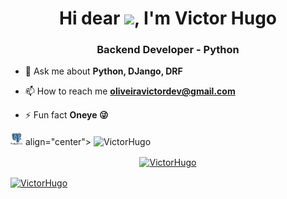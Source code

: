 <h1 align="center">Hi dear <img src="https://raw.githubusercontent.com/kaueMarques/kaueMarques/master/hi.gif" width="30px">, I'm Victor Hugo</h1>
<h3 align="center">Backend Developer - Python </h3>


- 💬 Ask me about **Python, DJango, DRF**

- 📫 How to reach me **oliveiravictordev@gmail.com**

- ⚡ Fun fact **Oneye 😜**

<p align="left">
<img src="https://raw.githubusercontent.com/devicons/devicon/master/icons/postgresql/postgresql-original-wordmark.svg" alt="postgresql" width="20" height="20"/>
align="center">
<img src="https://github-readme-stats.vercel.app/api?username=VictorOliveiraPy_icons=true" alt="VictorHugo"/> 
</p>

<p align="center">
<a href="https://codepen.io/victorhugo" target="blank"><img align="center" src="https://cdn.jsdelivr.net/npm/simple-icons@3.0.1/icons/codepen.svg" alt="VictorHugo" height="20" width="20" /></a>

<a href="https://www.linkedin.com/in/victor-hugo-3548a915a/" target="blank"><img align="center" src="https://cdn.jsdelivr.net/npm/simple-icons@3.0.1/icons/linkedin.svg" alt="VictorHugo" height="20" width="20" /></a>

</p>

<!--
**VictorOliveiraPy/VictorOliveiraPy** is a ✨ _special_ ✨ repository because its `README.md` (this file) appears on your GitHub profile.

Here are some ideas to get you started:

- 🌱 I’m currently learning ...
- 💬 Ask me about ...
- 📫 How to reach me: ...
- ⚡ Fun fact: ...
-->
